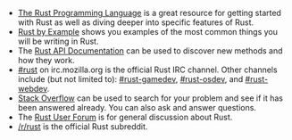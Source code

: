 * [The Rust Programming Language](https://doc.rust-lang.org/book/) is a great resource for getting started with Rust as well as diving deeper into specific features of Rust.
* [Rust by Example](https://doc.rust-lang.org/stable/rust-by-example/) shows you examples of the most common things you will be writing in Rust.
* The [Rust API Documentation](http://doc.rust-lang.org/std/) can be used to discover new methods and how they work.
* [#rust](http://chat.mibbit.com/?server=irc.mozilla.org&channel=%23rust) on irc.mozilla.org is the official Rust IRC channel.  Other channels include (but not limited to): [#rust-gamedev](http://chat.mibbit.com/?server=irc.mozilla.org&channel=%23rust-gamedev), [#rust-osdev](http://chat.mibbit.com/?server=irc.mozilla.org&channel=%23rust-osdev), and [#rust-webdev](http://chat.mibbit.com/?server=irc.mozilla.org&channel=%23rust-webdev).
* [Stack Overflow](http://stackoverflow.com/questions/tagged/rust) can be used to search for your problem and see if it has been answered already.  You can also ask and answer questions.
* The [Rust User Forum](http://users.rust-lang.org) is for general discussion about Rust.
* [/r/rust](http://www.reddit.com/r/rust/) is the official Rust subreddit.
